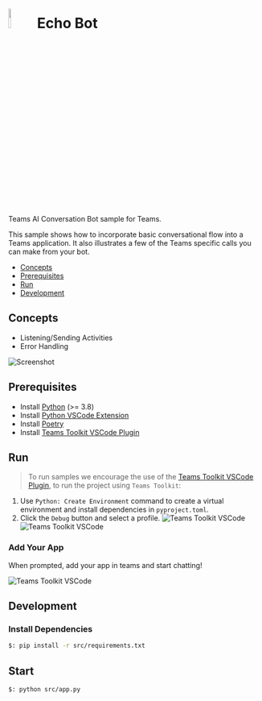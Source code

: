 # <img src="../../../assets/icon.png" height="10%" width="10%" /> Echo Bot

Teams AI Conversation Bot sample for Teams.

This sample shows how to incorporate basic conversational flow into a Teams application. It also illustrates a few of the Teams specific calls you can make from your bot.

- [Concepts](#concepts)
- [Prerequisites](#prerequisites)
- [Run](#run)
- [Development](#development)

## Concepts

- Listening/Sending Activities
- Error Handling

![Screenshot](./assets/screenshot_0.png)

## Prerequisites

- Install [Python](https://www.python.org/downloads/) (>= 3.8)
- Install [Python VSCode Extension](https://marketplace.visualstudio.com/items?itemName=ms-python.python)
- Install [Poetry](https://python-poetry.org/docs/#installation)
- Install [Teams Toolkit VSCode Plugin](https://marketplace.visualstudio.com/items?itemName=TeamsDevApp.ms-teams-vscode-extension)

## Run

> To run samples we encourage the use of the [Teams Toolkit VSCode Plugin](https://marketplace.visualstudio.com/items?itemName=TeamsDevApp.ms-teams-vscode-extension), to run the project using `Teams Toolkit`:
1. Use `Python: Create Environment` command to create a virtual environment and install dependencies in `pyproject.toml`.
2. Click the `Debug` button and select a profile.
![Teams Toolkit VSCode](./assets/screenshot_1.png)  
![Teams Toolkit VSCode](./assets/screenshot_2.png)

### Add Your App

When prompted, add your app in teams and start chatting!  

![Teams Toolkit VSCode](./assets/screenshot_3.png)

## Development

### Install Dependencies

```bash
$: pip install -r src/requirements.txt
```

## Start

```bash
$: python src/app.py
```
